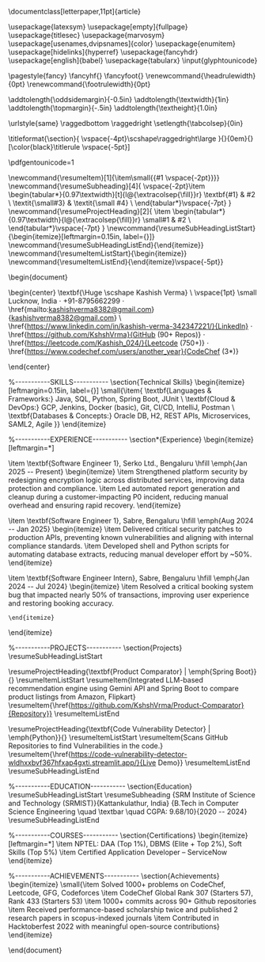 \documentclass[letterpaper,11pt]{article}

\usepackage{latexsym}
\usepackage[empty]{fullpage}
\usepackage{titlesec}
\usepackage{marvosym}
\usepackage[usenames,dvipsnames]{color}
\usepackage{enumitem}
\usepackage[hidelinks]{hyperref}
\usepackage{fancyhdr}
\usepackage[english]{babel}
\usepackage{tabularx}
\input{glyphtounicode}

\pagestyle{fancy}
\fancyhf{}
\fancyfoot{}
\renewcommand{\headrulewidth}{0pt}
\renewcommand{\footrulewidth}{0pt}

\addtolength{\oddsidemargin}{-0.5in}
\addtolength{\textwidth}{1in}
\addtolength{\topmargin}{-.5in}
\addtolength{\textheight}{1.0in}

\urlstyle{same}
\raggedbottom
\raggedright
\setlength{\tabcolsep}{0in}

\titleformat{\section}{
  \vspace{-4pt}\scshape\raggedright\large
}{}{0em}{}[\color{black}\titlerule \vspace{-5pt}]

\pdfgentounicode=1

\newcommand{\resumeItem}[1]{\item\small{{#1 \vspace{-2pt}}}}
\newcommand{\resumeSubheading}[4]{
  \vspace{-2pt}\item
  \begin{tabular*}{0.97\textwidth}[t]{l@{\extracolsep{\fill}}r}
    \textbf{#1} & #2 \\
    \textit{\small#3} & \textit{\small #4} \\
  \end{tabular*}\vspace{-7pt}
}
\newcommand{\resumeProjectHeading}[2]{
  \item
  \begin{tabular*}{0.97\textwidth}{l@{\extracolsep{\fill}}r}
    \small#1 & #2 \\
  \end{tabular*}\vspace{-7pt}
}
\newcommand{\resumeSubHeadingListStart}{\begin{itemize}[leftmargin=0.15in, label={}]}
\newcommand{\resumeSubHeadingListEnd}{\end{itemize}}
\newcommand{\resumeItemListStart}{\begin{itemize}}
\newcommand{\resumeItemListEnd}{\end{itemize}\vspace{-5pt}}

\begin{document}

\begin{center}
  \textbf{\Huge \scshape Kashish Verma} \\ \vspace{1pt}
\small Lucknow, India $\cdot$ +91-8795662299 $\cdot$ \href{mailto:kashishverma8382@gmail.com}{kashishverma8382@gmail.com}
 \\
\href{https://www.linkedin.com/in/kashish-verma-342347221/}{LinkedIn} $\cdot$ 
\href{https://github.com/KshshVrma}{GitHub (90+ Repos)} $\cdot$ 
\href{https://leetcode.com/Kashish_024/}{Leetcode (750+)} $\cdot$ 
\href{https://www.codechef.com/users/another_year}{CodeChef (3*)}

\end{center}

%-----------SKILLS-----------
\section{Technical Skills}
\begin{itemize}[leftmargin=0.15in, label={}]
  \small{\item{
    \textbf{Languages \& Frameworks:} Java, SQL, Python, Spring Boot, JUnit \\
    \textbf{Cloud \& DevOps:} GCP, Jenkins, Docker (basic), Git, CI/CD, IntelliJ, Postman \\
    \textbf{Databases \& Concepts:} Oracle DB, H2, REST APIs, Microservices, SAML2, Agile
  }}
\end{itemize}


%-----------EXPERIENCE-----------
\section*{Experience}
\begin{itemize}[leftmargin=*]

  \item \textbf{Software Engineer 1}, Serko Ltd., Bengaluru \hfill \emph{Jan 2025 -- Present}
    \begin{itemize}
      \item Strengthened platform security by redesigning encryption logic across distributed services, improving data protection and compliance.
      \item Led automated report generation and cleanup during a customer-impacting P0 incident, reducing manual overhead and ensuring rapid recovery.
    \end{itemize}

  \item \textbf{Software Engineer 1}, Sabre, Bengaluru \hfill \emph{Aug 2024 -- Jan 2025}
    \begin{itemize}
      \item Delivered critical security patches to production APIs, preventing known vulnerabilities and aligning with internal compliance standards.
      \item Developed shell and Python scripts for automating database extracts, reducing manual developer effort by ~50\%.
    \end{itemize}

  \item \textbf{Software Engineer Intern}, Sabre, Bengaluru \hfill \emph{Jan 2024 -- Jul 2024}
    \begin{itemize}
      \item Resolved a critical booking system bug that impacted nearly 50\% of transactions, improving user experience and restoring booking accuracy.

    \end{itemize}

\end{itemize}

%-----------PROJECTS-----------
\section{Projects}
\resumeSubHeadingListStart

  \resumeProjectHeading{\textbf{Product Comparator} $|$ \emph{Spring Boot}}{}
    \resumeItemListStart
      \resumeItem{Integrated LLM-based recommendation engine using Gemini API and Spring Boot to compare product listings from Amazon, Flipkart}
      \resumeItem{\href{https://github.com/KshshVrma/Product-Comparator}{Repository}}
    \resumeItemListEnd

  \resumeProjectHeading{\textbf{Code Vulnerability Detector} $|$ \emph{Python}}{}
    \resumeItemListStart
      \resumeItem{Scans GitHub Repositories to find Vulnerabilities in the code.}
      \resumeItem{\href{https://code-vulnerability-detector-wldhxxbvf367hfxap4gxti.streamlit.app/}{Live Demo}}
    \resumeItemListEnd
\resumeSubHeadingListEnd


%-----------EDUCATION-----------
\section{Education}
\resumeSubHeadingListStart
  \resumeSubheading
    {SRM Institute of Science and Technology (SRMIST)}{Kattankulathur, India}
    {B.Tech in Computer Science Engineering \quad \textbar \quad CGPA: 9.68/10}{2020 -- 2024}
\resumeSubHeadingListEnd

%-----------COURSES-----------
\section{Certifications}
\begin{itemize}[leftmargin=*]
  \item NPTEL: DAA (Top 1\%), DBMS (Elite + Top 2\%), Soft Skills (Top 5\%)
  \item Certified Application Developer – ServiceNow
\end{itemize}


%-----------ACHIEVEMENTS-----------
\section{Achievements}
\begin{itemize}
  \small{\item Solved 1000+ problems on CodeChef, Leetcode, GFG, Codeforces
  \item CodeChef Global Rank 307 (Starters 57), Rank 433 (Starters 53)
  \item 1000+ commits across 90+ Github repositories
  \item Received performance-based scholarship twice and published 2 research papers in scopus-indexed journals
   \item Contributed in Hacktoberfest 2022 with meaningful open-source contributions}
\end{itemize}


\end{document}
